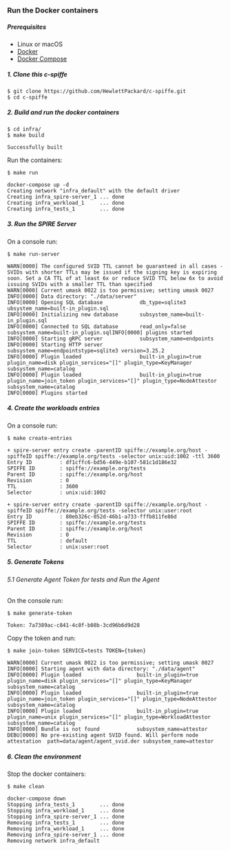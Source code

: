 ### Run the Docker containers

##### Prerequisites

- Linux or macOS
- [Docker](https://docs.docker.com/install/)
- [Docker Compose](https://docs.docker.com/compose/install/)

##### 1. Clone this c-spiffe

```
$ git clone https://github.com/HewlettPackard/c-spiffe.git
$ cd c-spiffe
```

##### 2. Build and run the docker containers

```
$ cd infra/
$ make build

Successfully built
```

Run the containers:

```
$ make run

docker-compose up -d
Creating network "infra_default" with the default driver
Creating infra_spire-server_1 ... done
Creating infra_workload_1     ... done
Creating infra_tests_1        ... done

```

##### 3. Run the SPIRE Server 

On a console run:

```
$ make run-server 

WARN[0000] The configured SVID TTL cannot be guaranteed in all cases - SVIDs with shorter TTLs may be issued if the signing key is expiring soon. Set a CA TTL of at least 6x or reduce SVID TTL below 6x to avoid issuing SVIDs with a smaller TTL than specified 
WARN[0000] Current umask 0022 is too permissive; setting umask 0027 
INFO[0000] Data directory: "./data/server"              
INFO[0000] Opening SQL database            db_type=sqlite3 ubsystem_name=built-in_plugin.sql
INFO[0000] Initializing new database       subsystem_name=built-in_plugin.sql
INFO[0000] Connected to SQL database       read_only=false subsystem_name=built-in_plugin.sqlINFO[0000] plugins started
INFO[0000] Starting gRPC server            subsystem_name=endpoints
INFO[0000] Starting HTTP server            subsystem_name=endpointstype=sqlite3 version=3.25.2
INFO[0000] Plugin loaded                   built-in_plugin=true plugin_name=disk plugin_services="[]" plugin_type=KeyManager subsystem_name=catalog
INFO[0000] Plugin loaded                   built-in_plugin=true plugin_name=join_token plugin_services="[]" plugin_type=NodeAttestor subsystem_name=catalog
INFO[0000] Plugins started
```

##### 4. Create the workloads entries

On a console run:

```
$ make create-entries

+ spire-server entry create -parentID spiffe://example.org/host -spiffeID spiffe://example.org/tests -selector unix:uid:1002 -ttl 3600
Entry ID         : df1cffc6-bd56-449e-b107-581c1d186e32
SPIFFE ID        : spiffe://example.org/tests
Parent ID        : spiffe://example.org/host
Revision         : 0
TTL              : 3600
Selector         : unix:uid:1002

+ spire-server entry create -parentID spiffe://example.org/host -spiffeID spiffe://example.org/tests -selector unix:user:root
Entry ID         : 80eb326c-052d-46b1-a733-fffb811fe86d
SPIFFE ID        : spiffe://example.org/tests
Parent ID        : spiffe://example.org/host
Revision         : 0
TTL              : default
Selector         : unix:user:root

```

##### 5. Generate Tokens 

###### 5.1 Generate Agent Token for tests and Run the Agent

On the console run:
```
$ make generate-token

Token: 7a7389ac-c841-4c8f-b08b-3cd96b6d9d28
```

Copy the token and run:

```
$ make join-token SERVICE=tests TOKEN={token}

WARN[0000] Current umask 0022 is too permissive; setting umask 0027 
INFO[0000] Starting agent with data directory: "./data/agent" 
INFO[0000] Plugin loaded                  built-in_plugin=true plugin_name=disk plugin_services="[]" plugin_type=KeyManager subsystem_name=catalog
INFO[0000] Plugin loaded                  built-in_plugin=true plugin_name=join_token plugin_services="[]" plugin_type=NodeAttestor subsystem_name=catalog
INFO[0000] Plugin loaded                  built-in_plugin=true plugin_name=unix plugin_services="[]" plugin_type=WorkloadAttestor subsystem_name=catalog
INFO[0000] Bundle is not found            subsystem_name=attestor
DEBU[0000] No pre-existing agent SVID found. Will perform node attestation  path=data/agent/agent_svid.der subsystem_name=attestor
```
##### 6. Clean the environment 

Stop the docker containers:

```
$ make clean

docker-compose down
Stopping infra_tests_1        ... done
Stopping infra_workload_1     ... done
Stopping infra_spire-server_1 ... done
Removing infra_tests_1        ... done
Removing infra_workload_1     ... done
Removing infra_spire-server_1 ... done
Removing network infra_default
```
